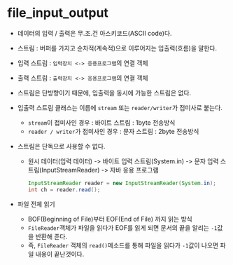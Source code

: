 # file_input_output

* 데이터의 입력 / 출력은 무.조.건 아스키코드(ASCII code)다.

* 스트림 : 버퍼를 가지고 순차적(계속적)으로 이루어지는 입출력(흐름)을 말한다.

* 입력 스트림 : ``입력장치 <-> 응용프로그램``의 연결 객체

* 출력 스트림 : ``출력장치 <-> 응용프로그램``의 연결 객체

* 스트림은 단방향이기 때문에, 입출력을 동시에 가능한 스트림은 없다.

* 입출력 스트림 클래스는 이름에 ``stream`` 또는 ``reader/writer``가 접미사로 붙는다.
	
	* ``stream``이 접미사인 경우 : 바이트 스트림 : 1byte 전송방식
	* ``reader / writer``가 접미사인 경우 : 문자 스트림 : 2byte 전송방식
	
* 스트림은 단독으로 사용할 수 없다.

	* 원시 데이터(입력 데이터) -> 바이트 입력 스트림(System.in) 
		-> 문자 입력 스트림(InputStreamReader) -> 자바 응용 프로그램
		```java
		InputStreamReader reader = new InputStreamReader(System.in);
		int ch = reader.read();
		```
		
* 파일 전체 읽기
	* BOF(Beginning of File)부터 EOF(End of File) 까지 읽는 방식
	* ``FileReader``객체가 파일을 읽다가 EOF를 읽게 되면 문서의 끝을 알리는 ``-1``값을 반환해 준다.
	* 즉, ``FileReader`` 객체의 ``read()``메소드를 통해 파일을 읽다가 ``-1``값이 나오면 파일 내용이 끝난것이다.
	
